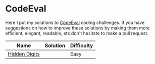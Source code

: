 CodeEval
========

Here I put my solutions to [CodeEval](https://www.codeeval.com/) coding
challenges. If you have suggestions on how to improve these solutions by making
them more efficient, elegant, readable, etx don't hesitate to make a pull
request.

| Name | Solution | Difficulty|
|------|----------| ----------|
|[Hidden Digits](https://www.codeeval.com/open_challenges/122/)||Easy|
